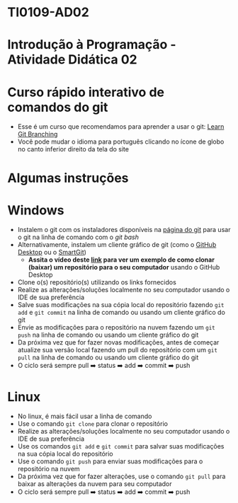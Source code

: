 # TI0109-AD02
# Introdução à Programação - Atividade Didática 02

# Curso rápido interativo de comandos do git
* Esse é um curso que recomendamos para aprender a usar o git: [Learn Git Branching](https://learngitbranching.js.org/)
* Você pode mudar o idioma para português clicando no ícone de globo no canto inferior direito da tela do site

# Algumas instruções
# Windows
* Instalem o git com os instaladores disponíveis na [página do git](https://git-scm.com/) para usar o git na linha de comando com o _git bash_
* Alternativamente, instalem um cliente gráfico de git (como o [GitHub Desktop](https://desktop.github.com/) ou o [SmartGit](https://www.syntevo.com/smartgit/))
  * **Assita o vídeo deste [link](https://www.youtube.com/watch?v=Fj3gtbaF8WA) para ver um exemplo de como clonar (baixar) um repositório para o seu computador** usando o GitHub Desktop
* Clone o(s) repositório(s) utilizando os links fornecidos
* Realize as alterações/soluções localmente no seu computador usando o IDE de sua preferência
* Salve suas modificações na sua cópia local do repositório fazendo `git add` e `git commit` na linha de comando ou usando um cliente gráfico do git
* Envie as modificações para o repositório na nuvem fazendo um `git push` na linha de comando ou usando um cliente gráfico do git
* Da próxima vez que for fazer novas modificações, antes de começar atualize sua versão local fazendo um pull do repositório com um `git pull` na linha de comando ou usando um cliente gráfico do git
* O ciclo será sempre pull :arrow_right: status :arrow_right: add :arrow_right: commit :arrow_right: push

# Linux
* No linux, é mais fácil usar a linha de comando
* Use o comando `git clone` para clonar o repositório
* Realize as alterações/soluções localmente no seu computador usando o IDE de sua preferência
* Use os comandos `git add` e `git commit` para salvar suas modificações na sua cópia local do repositório
* Use o comando `git push` para enviar suas modificações para o repositório na nuvem
* Da próxima vez que for fazer alterações, use o comando `git pull` para baixar as alterações da nuvem para seu computador
* O ciclo será sempre pull :arrow_right: status :arrow_right: add :arrow_right: commit :arrow_right: push
